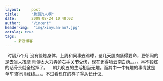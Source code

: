 ```yaml
---
layout:     post
title:      "脆弱的人啊"
date:       2009-08-24 10:48:02
author:     "Vincent"
header-img:  "img/xinyuan-no7.jpg"
catalog: true
tags:
    - 新浪博客
---
```



  时隔八个月
没有锻炼身体，上周和同事去踢球，这几天肌肉痛得要命，更郁闷的是去盲人按摩
师傅太大力弄的右手关节受伤，现在还得喷云南白药。。。。再不锻炼的话骨头就全松掉了。
  
朝九晚五的生活相当无趣。而其中一件有趣的事情就是单车骑行川藏线。。。。不过看现在的样子得从长计议。
   



